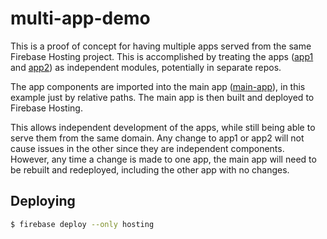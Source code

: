 # multi-app-demo
This is a proof of concept for having multiple apps served from the same Firebase Hosting project. This is accomplished by treating the apps ([app1](/app1/) and [app2](/app2/)) as independent modules, potentially in separate repos. 

The app components are imported into the main app ([main-app](/main-app/)), in this example just by relative paths. The main app is then built and deployed to Firebase Hosting. 

This allows independent development of the apps, while still being able to serve them from the same domain. Any change to app1 or app2 will not cause issues in the other since they are independent components. However, any time a change is made to one app, the main app will need to be rebuilt and redeployed, including the other app with no changes.

## Deploying
```bash
$ firebase deploy --only hosting
```